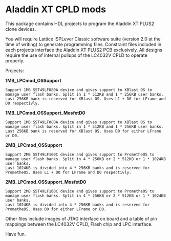 # Aladdin XT CPLD mods

This package contains HDL projects to program the Aladdin XT PLUS2 clone devices.

You will require Lattice ISPLever Classic software suite (version 2.0 at the time of writing) to generate programming files.
Constraint files included in each projects interface the Aladdin XT PLUS2 PCB exclusively.
All designs require the use of internal pullups of the LC4032V CPLD to operate properly.

Projects:

**1MB_LPCmod_OSSupport**
    
    Support 1MB SST49LF080A device and gives support to XBlast OS to manage user flash banks. Split in 1 * 512KB and 1 * 256KB user banks. 
    Last 256KB bank is reserved for XBlast OS. Uses L1 + D0 for LFrame and D0 respectivly.
    
**1MB_LPCmod_OSSupport_MosfetD0**
    
    Support 1MB SST49LF080A device and gives support to XBlast OS to manage user flash banks. Split in 1 * 512KB and 1 * 256KB user banks. 
    Last 256KB bank is reserved for XBlast OS. Uses D0 for either LFrame or D0.

**2MB_LPCmod_OSSupport**
    
    Support 2MB SST49LF160C device and gives support to PrometheOS to manage user flash banks. Split in 4 * 256KB or 2 * 512KB or 1 * 1024KB user banks. 
    Last 1024KB is divided into 4 * 256KB banks and is reserved for PrometheOS. Uses L1 + D0 for LFrame and D0 respectivly.
    
**2MB_LPCmod_OSSupport_MosfetD0**
    
    Support 2MB SST49LF160C device and gives support to PrometheOS to manage user flash banks. Split in 4 * 256KB or 2 * 512KB or 1 * 1024KB user banks. 
    Last 1024KB is divided into 4 * 256KB banks and is reserved for PrometheOS. Uses D0 for either LFrame or D0.

Other files include images of JTAG interface on board and a table of pin mappings between the LC4032V CPLD, Flash chip and LPC interface.

Have fun.